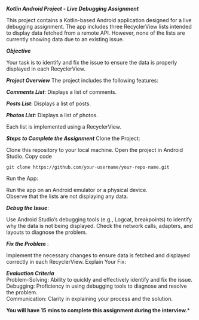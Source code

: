***Kotlin Android Project - Live Debugging Assignment*** 

This project contains a Kotlin-based Android application designed for a live debugging assignment. The app includes three RecyclerView lists intended to display data fetched from a remote API. However, none of the lists are currently showing data due to an existing issue.

***Objective*** 

Your task is to identify and fix the issue to ensure the data is properly displayed in each RecyclerView.

***Project Overview*** 
The project includes the following features: 

***Comments List***: Displays a list of comments.   

***Posts List***: Displays a list of posts.   

***Photos List***: Displays a list of photos. 
 
Each list is implemented using a RecyclerView. 

***Steps to Complete the Assignment***
Clone the Project: 

Clone this repository to your local machine. 
Open the project in Android Studio. 
Copy code 

```git clone https://github.com/your-username/your-repo-name.git```

Run the App: 

Run the app on an Android emulator or a physical device.  
Observe that the lists are not displaying any data. 

***Debug the Issue***: 

Use Android Studio’s debugging tools (e.g., Logcat, breakpoints) to identify why the data is not being displayed. 
Check the network calls, adapters, and layouts to diagnose the problem.  

***Fix the Problem*** : 

Implement the necessary changes to ensure data is fetched and displayed correctly in each RecyclerView. 
Explain Your Fix: 

***Evaluation Criteria***  
Problem-Solving: Ability to quickly and effectively identify and fix the issue.   
Debugging: Proficiency in using debugging tools to diagnose and resolve the problem.   
Communication: Clarity in explaining your process and the solution.   

**You will have 15 mins to complete this assignment during the interview.***

